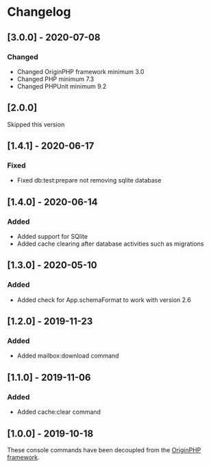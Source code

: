 # Changelog

## [3.0.0] - 2020-07-08

### Changed

- Changed OriginPHP framework minimum 3.0
- Changed PHP minimum 7.3
- Changed PHPUnit minimum 9.2

## [2.0.0]

Skipped this version

## [1.4.1] - 2020-06-17

### Fixed
- Fixed db:test:prepare not removing sqlite database

## [1.4.0] - 2020-06-14

### Added
- Added support for SQlite
- Added cache clearing after database activities such as migrations

## [1.3.0] - 2020-05-10

### Added
- Added check for App.schemaFormat to work with version 2.6

## [1.2.0] - 2019-11-23

### Added
- Added mailbox:download command

## [1.1.0] - 2019-11-06

### Added
- Added cache:clear command

## [1.0.0] - 2019-10-18

These console commands have been decoupled from the [OriginPHP framework](https://www.originphp.com/).